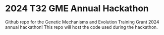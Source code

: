 # 2024 T32 GME Annual Hackathon

Github repo for the Genetic Mechanisms and Evolution Training Grant 2024 annual hackathon! This repo will host the code used during the hackathon.





